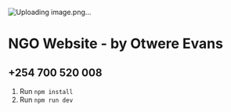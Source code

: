 ![Uploading image.png…]()

# NGO Website  - by Otwere Evans 


## +254 700 520 008

1. Run `npm install`
2. Run `npm run dev`
